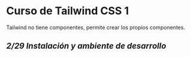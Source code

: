 # Curso de Tailwind CSS 1

Tailwind no tiene componentes, permite crear los propios componentes.


## _2/29 Instalación y ambiente de desarrollo_
